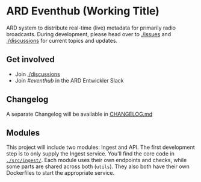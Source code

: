 # ARD Eventhub (Working Title)

ARD system to distribute real-time (live) metadata for primarily radio broadcasts. During development, please head over to [./issues](https://github.com/swrlab/ard-eventhub/issues) and [./discussions](https://github.com/swrlab/ard-eventhub/discussions) for current topics and updates.

## Get involved

- Join [./discussions](https://github.com/swrlab/ard-eventhub/discussions)
- Join _#eventhub_ in the ARD Entwickler Slack

## Changelog

A separate Changelog will be available in [CHANGELOG.md](CHANGELOG.md)

## Modules

This project will include two modules: Ingest and API. The first development step is to only supply the Ingest service. You'll find the core code in [`./src/ingest/`](./src/ingest/).
Each module uses their own endpoints and checks, while some parts are shared across both (`utils`). They also both have their own Dockerfiles to start the appropriate service.
